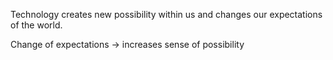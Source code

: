 Technology creates new possibility within us and changes our expectations of the world.

Change of expectations → increases sense of possibility